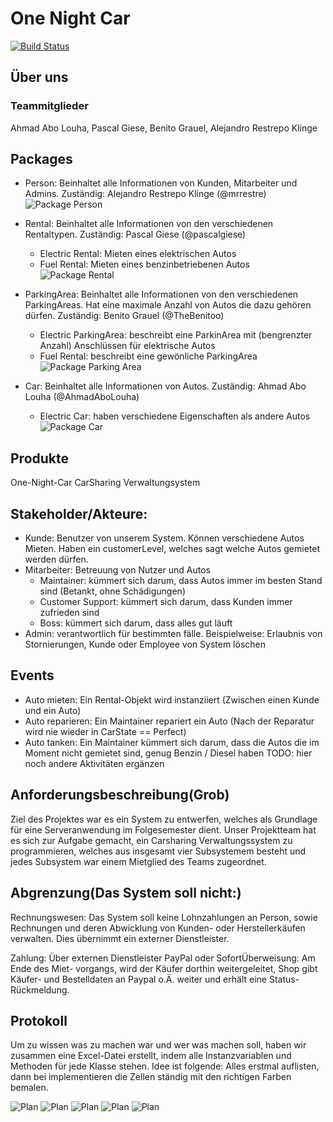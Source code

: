 # One Night Car

[![Build Status](https://github.com/fh-erfurt/One-Night-Car/workflows/One-Night-Car/badge.svg)](https://github.com/fh-erfurt/One-Night-Car/actions)

## Über uns
### Teammitglieder
Ahmad Abo Louha, Pascal Giese, Benito Grauel, Alejandro Restrepo Klinge

## Packages
* Person: Beinhaltet alle Informationen von Kunden, Mitarbeiter und Admins. Zuständig: Alejandro Restrepo Klinge (@mrrestre)
![Package Person](/diagrammen/packagePerson.png)

* Rental: Beinhaltet alle Informationen von den verschiedenen Rentaltypen. Zuständig: Pascal Giese (@pascalgiese)
  * Electric Rental: Mieten eines elektrischen Autos
  * Fuel Rental: Mieten eines benzinbetriebenen Autos 
![Package Rental](/diagrammen/packageRental.png)

* ParkingArea: Beinhaltet alle Informationen von den verschiedenen ParkingAreas. Hat eine maximale Anzahl von Autos die dazu gehören dürfen. Zuständig: Benito Grauel (@TheBenitoo)
  * Electric ParkingArea: beschreibt eine ParkinArea mit (bengrenzter Anzahl) Anschlüssen für elektrische Autos
  * Fuel Rental: beschreibt eine gewönliche ParkingArea 
![Package Parking Area](/diagrammen/packageParkingArea.png)

* Car: Beinhaltet alle Informationen von Autos. Zuständig: Ahmad Abo Louha (@AhmadAboLouha)
  * Electric Car: haben verschiedene Eigenschaften als andere Autos
![Package Car](/diagrammen/packageCar.png)

## Produkte
One-Night-Car CarSharing Verwaltungsystem

## Stakeholder/Akteure:
* Kunde: Benutzer von unserem System. Können verschiedene Autos Mieten. Haben ein customerLevel, welches sagt welche Autos gemietet werden dürfen.
* Mitarbeiter: Betreuung von Nutzer und Autos
  * Maintainer: kümmert sich darum, dass Autos immer im besten Stand sind (Betankt, ohne Schädigungen) 
  * Customer Support: kümmert sich darum, dass Kunden immer zufrieden sind 
  * Boss: kümmert sich darum, dass alles gut läuft
* Admin: verantwortlich für bestimmten fälle. Beispielweise: Erlaubnis von Stornierungen, Kunde oder Employee von System löschen

## Events
* Auto mieten: Ein Rental-Objekt wird instanziiert (Zwischen einen Kunde und ein Auto)
* Auto reparieren: Ein Maintainer repariert ein Auto (Nach der Reparatur wird nie wieder in CarState == Perfect)
* Auto tanken: Ein Maintainer kümmert sich darum, dass die Autos die im Moment nicht gemietet sind, genug Benzin / Diesel haben
TODO: hier noch andere Aktivitäten ergänzen

## Anforderungsbeschreibung(Grob)
Ziel des Projektes war es ein System zu entwerfen, welches als Grundlage für eine Serveranwendung im Folgesemester dient. Unser Projektteam hat es sich zur Aufgabe gemacht, ein Carsharing Verwaltungssystem zu programmieren, welches aus insgesamt vier Subsystemem besteht und jedes Subsystem war einem Mietglied des Teams zugeordnet.

## Abgrenzung(Das System soll nicht:)
Rechnungswesen: Das System soll keine Lohnzahlungen an Person, sowie Rechnungen und deren Abwicklung von Kunden- oder Herstellerkäufen verwalten. Dies übernimmt ein externer Dienstleister.

Zahlung: Über externen Dienstleister PayPal oder SofortÜberweisung: Am Ende des Miet- vorgangs, wird der Käufer dorthin weitergeleitet, Shop gibt Käufer- und Bestelldaten an Paypal o.Ä. weiter und erhält eine Status-Rückmeldung.

## Protokoll
Um zu wissen was zu machen war und wer was machen soll, haben wir zusammen eine Excel-Datei erstellt, indem alle Instanzvariablen und Methoden für jede Klasse stehen. Idee ist folgende: Alles erstmal auflisten, dann bei implementieren die Zellen ständig mit den richtigen Farben bemalen.

![Plan](/diagrammen/planGuide.jpg)
![Plan](/diagrammen/planCars.jpg)
![Plan](/diagrammen/planPA.jpg)
![Plan](/diagrammen/planPerson.jpg)
![Plan](/diagrammen/planRental.jpg)

